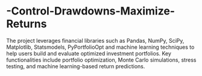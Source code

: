 # -Control-Drawdowns-Maximize-Returns
 The project leverages financial libraries such as Pandas, NumPy, SciPy, Matplotlib, Statsmodels, PyPortfolioOpt and machine learning techniques to help users build and evaluate optimized investment portfolios. Key functionalities include portfolio optimization, Monte Carlo simulations, stress testing, and machine learning-based return predictions.
